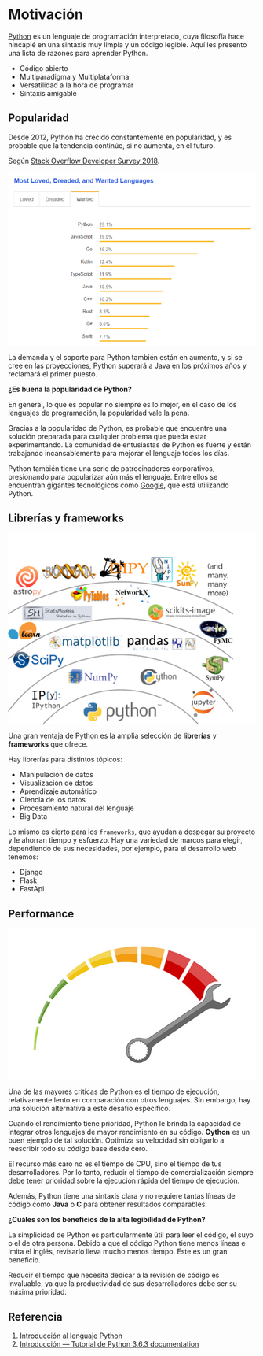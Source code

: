 # Motivación

[Python](https://www.python.org/) es un lenguaje de programación interpretado, cuya filosofía hace hincapié en una sintaxis muy limpia y un código legible. Aquí les presento una lista de razones para aprender Python.

* Código abierto
* Multiparadigma y Multiplataforma
* Versatilidad a la hora de programar
* Sintaxis amigable


## Popularidad 

Desde 2012, Python ha crecido constantemente en popularidad, y es probable que la tendencia continúe, si no aumenta, en el futuro.

Según [Stack Overflow Developer Survey 2018](https://insights.stackoverflow.com/survey/2018/#most-loved-dreaded-and-wanted).

<img src="./images/survey_2018.png" alt="" align="center" />


La demanda y el soporte para Python también están en aumento, y si se cree en las proyecciones, Python superará a Java en los próximos años y reclamará el primer puesto.


**¿Es buena la popularidad de Python?**


En general, lo que es popular no siempre es lo mejor, en el caso de los lenguajes de programación, la popularidad vale la pena.

Gracias a la popularidad de Python, es probable que encuentre una solución preparada para cualquier problema que pueda estar experimentando. La comunidad de entusiastas de Python es fuerte y están trabajando incansablemente para mejorar el lenguaje todos los días.

Python también tiene una serie de patrocinadores corporativos, presionando para popularizar aún más el lenguaje. Entre ellos se encuentran gigantes tecnológicos como [Google](https://www.google.com/), que está utilizando Python.

## Librerías y frameworks

<img src="./images/librerias.png" alt="" align="center" />


Una gran ventaja de Python es la amplia selección de **librerías** y **frameworks** que ofrece. 

Hay librerías para distintos tópicos:

* Manipulación de datos 
* Visualización de datos 
* Aprendizaje automático
* Ciencia de los datos
* Procesamiento natural del lenguaje
* Big Data

Lo mismo es cierto para los `frameworks`, que ayudan a despegar su proyecto y le ahorran tiempo y esfuerzo. Hay una variedad de marcos para elegir, dependiendo de sus necesidades, por ejemplo, para el desarrollo web tenemos:

* Django
* Flask
* FastApi


## Performance

<img src="./images/tuning-performance.jpg" alt="" align="center" />


Una de las mayores críticas de Python es el tiempo de ejecución, relativamente lento en comparación con otros lenguajes. Sin embargo, hay una solución alternativa a este desafío específico.

Cuando el rendimiento tiene prioridad, Python le brinda la capacidad de integrar otros lenguajes de mayor rendimiento en su código. **Cython** es un buen ejemplo de tal solución. Optimiza su velocidad sin obligarlo a reescribir todo su código base desde cero.

El recurso más caro no es el tiempo de CPU, sino el tiempo de tus desarrolladores. Por lo tanto, reducir el tiempo de comercialización siempre debe tener prioridad sobre la ejecución rápida del tiempo de ejecución.


Además, Python tiene una sintaxis clara y no requiere tantas líneas de código como **Java** o **C** para obtener resultados comparables.

**¿Cuáles son los beneficios de la alta legibilidad de Python?**

La simplicidad de Python es particularmente útil para leer el código, el suyo o el de otra persona. Debido a que el código Python tiene menos líneas e imita el inglés, revisarlo lleva mucho menos tiempo. Este es un gran beneficio.

Reducir el tiempo que necesita dedicar a la revisión de código es invaluable, ya que la productividad de sus desarrolladores debe ser su máxima prioridad.


## Referencia

1. [Introducción al lenguaje Python](https://entrenamiento-python-basico.readthedocs.io/es/latest/leccion1/)
2. [Introducción — Tutorial de Python 3.6.3 documentation](http://docs.python.org.ar/tutorial/3/real-index.html)
